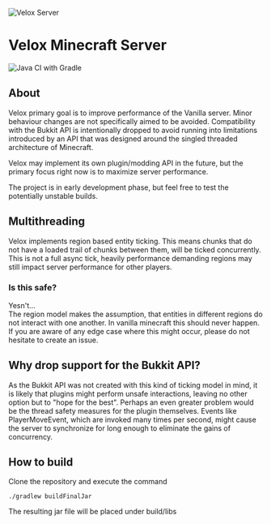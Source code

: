 ![Velox Server](https://github.com/mikex86/jarvis/blob/master/images/velox_logo.svg)

# Velox Minecraft Server
![Java CI with Gradle](https://github.com/mikex86/VeloxServer/workflows/Java%20CI%20with%20Gradle/badge.svg)
## About

Velox primary goal is to improve performance of the Vanilla server.
Minor behaviour changes are not specifically aimed to be avoided.
Compatibility with the Bukkit API is intentionally dropped to avoid running
into limitations introduced by an API that was designed around the singled threaded architecture
of Minecraft.

Velox may implement its own plugin/modding API in the future, but the primary focus right now
is to maximize server performance.

The project is in early development phase, but feel free to test the potentially unstable 
builds.


## Multithreading
Velox implements region based entity ticking. This means chunks that do not have
a loaded trail of chunks between them, will be ticked concurrently.
This is not a full async tick, heavily performance demanding regions may still impact
server performance for other players.

### Is this safe?
Yesn't...<br>
The region model makes the assumption, that entities in different regions do not interact with one
another. In vanilla minecraft this should never happen. If you are aware of any edge case
where this might occur, please do not hesitate to create an issue.

## Why drop support for the Bukkit API?

As the Bukkit API was not created with this kind of ticking model in mind,
it is likely that plugins might perform unsafe interactions, leaving no other option but to "hope for the best".
Perhaps an even greater problem would be the thread safety measures for the plugin themselves.
Events like PlayerMoveEvent, which are invoked many times per second, might cause the server
to synchronize for long enough to eliminate the gains of concurrency.


## How to build
Clone the repository and execute the command

```./gradlew buildFinalJar```

The resulting jar file will be placed under build/libs
